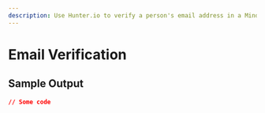 ```yaml
---
description: Use Hunter.io to verify a person's email address in a MindStudio workflow
---
```


# Email Verification

## Sample Output

```json
// Some code
```
